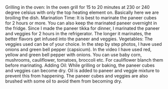 Grilling in the oven: In the oven grill for 15 to 20 minutes at 230 or 240 degree celsius with only the top heating element on. Basically here we are broiling the dish.
Marination Time: It is best to marinate the paneer cubes for 2 hours or more. You can also keep the marinated paneer overnight in the fridge. Since I made the paneer tikka for dinner, I marinated the paneer and veggies for 2 hours in the refrigerator. The longer it marinates, the better flavors get infused into the paneer and veggies.
Vegetables: The veggies used can be of your choice. In the step by step photos, I have used onions and green bell pepper (capsicum). In the video I have used red, yellow and green bell pepper with onions. You can use baby corn, mushrooms, cauliflower, tomatoes, broccoli etc. For cauliflower blanch them before marinating.
Adding Oil: While grilling or baking, the paneer cubes and veggies can become dry. Oil is added to paneer and veggie mixture to prevent this from happening. The paneer cubes and veggies are also brushed with some oil to avoid them from becoming dry.